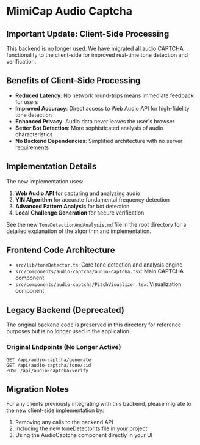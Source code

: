 # MimiCap Audio Captcha

## Important Update: Client-Side Processing

This backend is no longer used. We have migrated all audio CAPTCHA functionality to the client-side for improved real-time tone detection and verification.

## Benefits of Client-Side Processing

- **Reduced Latency**: No network round-trips means immediate feedback for users
- **Improved Accuracy**: Direct access to Web Audio API for high-fidelity tone detection
- **Enhanced Privacy**: Audio data never leaves the user's browser
- **Better Bot Detection**: More sophisticated analysis of audio characteristics
- **No Backend Dependencies**: Simplified architecture with no server requirements

## Implementation Details

The new implementation uses:

1. **Web Audio API** for capturing and analyzing audio
2. **YIN Algorithm** for accurate fundamental frequency detection
3. **Advanced Pattern Analysis** for bot detection
4. **Local Challenge Generation** for secure verification

See the new `ToneDetectionAndAnalysis.md` file in the root directory for a detailed explanation of the algorithm and implementation.

## Frontend Code Architecture

- `src/lib/toneDetector.ts`: Core tone detection and analysis engine
- `src/components/audio-captcha/audio-captcha.tsx`: Main CAPTCHA component
- `src/components/audio-captcha/PitchVisualizer.tsx`: Visualization component

## Legacy Backend (Deprecated)

The original backend code is preserved in this directory for reference purposes but is no longer used in the application.

### Original Endpoints (No Longer Active)

```
GET /api/audio-captcha/generate
GET /api/audio-captcha/tone/:id
POST /api/audio-captcha/verify
```

## Migration Notes

For any clients previously integrating with this backend, please migrate to the new client-side implementation by:

1. Removing any calls to the backend API
2. Including the new toneDetector.ts file in your project
3. Using the AudioCaptcha component directly in your UI
